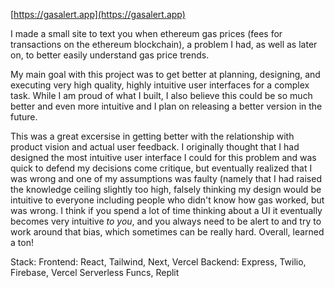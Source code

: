 [https://gasalert.app](https://gasalert.app)

I made a small site to text you when ethereum gas prices (fees for transactions on the ethereum blockchain), a problem I had, as well as later on, to better easily understand gas price trends. 

My main goal with this project was to get better at planning, designing, and executing very high quality, highly intuitive user interfaces for a complex task. While I am proud of what I built, I also believe this could be so much better and even more intuitive and I plan on releasing a better version in the future. 

This was a great excersise in getting better with the relationship with product vision and actual user feedback. I originally thought that I had designed the most intuitive user interface I could for this problem and was quick to defend my decisions come critique, but eventually realized that I was wrong and one of my assumptions was faulty (namely that I had raised the knowledge ceiling slightly too high, falsely thinking my design would be intuitive to everyone including people who didn't know how gas worked, but was wrong. I think if you spend a lot of time thinking about a UI it eventually becomes very intuitive *to you*, and you always need to be alert to and try to work around that bias, which sometimes can be really hard.  Overall, learned a ton!

Stack:
Frontend: React, Tailwind, Next, Vercel
Backend: Express, Twilio, Firebase, Vercel Serverless Funcs, Replit
